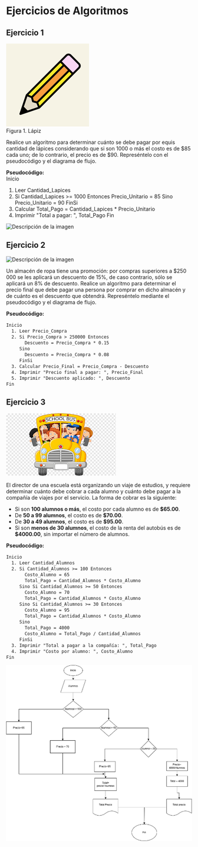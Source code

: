 # Ejercicios de Algoritmos  

## Ejercicio 1  
![Descripción de la imagen](../Imagenes/images.png)  
Figura 1. Lápiz

Realice un algoritmo para determinar cuánto se debe pagar por equis cantidad de lápices considerando que si son 1000 o más el costo es de $85 cada uno; de lo contrario, el precio es de $90. Represéntelo con el pseudocódigo y el diagrama de flujo. 

**Pseudocódigo:**  
Inicio
  1. Leer Cantidad_Lapices
  2. Si Cantidad_Lapices >= 1000 Entonces
       Precio_Unitario = 85
     Sino
       Precio_Unitario = 90
     FinSi
  3. Calcular Total_Pago = Cantidad_Lapices * Precio_Unitario
  4. Imprimir "Total a pagar: ", Total_Pago
Fin

![Descripción de la imagen](../Imagenes/Diagrama%20sin%20título.drawio.png)


## Ejercicio 2  
![Descripción de la imagen](../Imagenes/conjunto-ropa-complementos-hombre-mujer-ilustraciones-prenda-armario-vestido-camisa-jeans-pantalones-dibujos-animados-aislado-blanco_74855-20713.avif)

Un almacén de ropa tiene una promoción: por compras superiores a $250 000 se les aplicará un descuento de 15%, de caso contrario, sólo se aplicará un 8% de descuento. Realice un algoritmo para determinar el precio final que debe pagar una persona por comprar en dicho almacén y de cuánto es el descuento que obtendrá. Represéntelo mediante el pseudocódigo y el diagrama de flujo. 

**Pseudocódigo:**
```
Inicio
  1. Leer Precio_Compra
  2. Si Precio_Compra > 250000 Entonces
       Descuento = Precio_Compra * 0.15
     Sino
       Descuento = Precio_Compra * 0.08
     FinSi
  3. Calcular Precio_Final = Precio_Compra - Descuento
  4. Imprimir "Precio final a pagar: ", Precio_Final
  5. Imprimir "Descuento aplicado: ", Descuento
Fin
```
## Ejercicio 3 
 ![Descripción de la imagen](../Imagenes/images%20(1).png)

El director de una escuela está organizando un viaje de estudios, y requiere determinar cuánto debe cobrar a cada alumno y cuánto debe pagar a la compañía de viajes por el servicio. La forma de cobrar es la siguiente:  
- Si son **100 alumnos o más**, el costo por cada alumno es de **$65.00**.  
- De **50 a 99 alumnos**, el costo es de **$70.00**.  
- De **30 a 49 alumnos**, el costo es de **$95.00**.  
- Si son **menos de 30 alumnos**, el costo de la renta del autobús es de **$4000.00**, sin importar el número de alumnos.  

**Pseudocódigo:**
```
Inicio
  1. Leer Cantidad_Alumnos
  2. Si Cantidad_Alumnos >= 100 Entonces
       Costo_Alumno = 65
       Total_Pago = Cantidad_Alumnos * Costo_Alumno
     Sino Si Cantidad_Alumnos >= 50 Entonces
       Costo_Alumno = 70
       Total_Pago = Cantidad_Alumnos * Costo_Alumno
     Sino Si Cantidad_Alumnos >= 30 Entonces
       Costo_Alumno = 95
       Total_Pago = Cantidad_Alumnos * Costo_Alumno
     Sino
       Total_Pago = 4000
       Costo_Alumno = Total_Pago / Cantidad_Alumnos
     FinSi
  3. Imprimir "Total a pagar a la compañía: ", Total_Pago
  4. Imprimir "Costo por alumno: ", Costo_Alumno
Fin
```
![Descripción de la imagen](../Imagenes/Diagramaalumnos.drawio.png)

